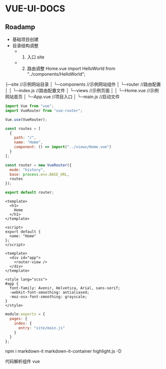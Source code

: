 # VUE-UI-DOCS

## Roadamp

- 基础项目创建
- 目录结构调整
  - 1. 入口 site
  - 2. 路由调整 Home.vue import HelloWorld from "../components/HelloWorld";

├─site //示例网站目录
│ └─components //示例网站组件
│ └─router //路由配置
│ │ └─index.js //路由配置文件
│ └─views //示例页面
│ │ └─Home.vue //示例网站首页
│ └─App.vue //项目入口
│ └─main.js //启动文件

```javascript
import Vue from "vue";
import VueRouter from "vue-router";

Vue.use(VueRouter);

const routes = [
  {
    path: "/",
    name: "Home",
    component: () => import("../views/Home.vue")
  }
];

const router = new VueRouter({
  mode: "history",
  base: process.env.BASE_URL,
  routes
});

export default router;
```

```vue
<template>
  <h1>
    Home
  </h1>
</template>

<script>
export default {
  name: "Home"
};
</script>
```

```vue
<template>
  <div id="app">
    <router-view />
  </div>
</template>

<style lang="scss">
#app {
  font-family: Avenir, Helvetica, Arial, sans-serif;
  -webkit-font-smoothing: antialiased;
  -moz-osx-font-smoothing: grayscale;
}
</style>
```

```javascript
module.exports = {
  pages: {
    index: {
      entry: "site/main.js"
    }
  }
};
```

npm i markdown-it markdown-it-container highlight.js -D

代码解析组件 vue
